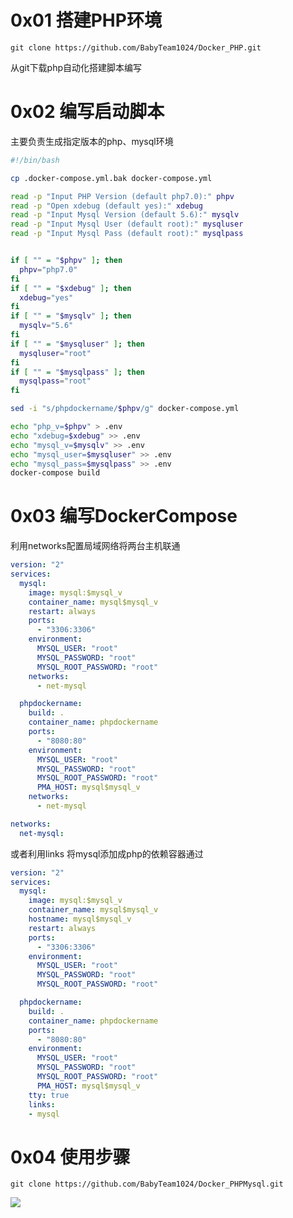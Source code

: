 # 0x01 搭建PHP环境
`git clone https://github.com/BabyTeam1024/Docker_PHP.git`

从git下载php自动化搭建脚本编写

# 0x02 编写启动脚本
主要负责生成指定版本的php、mysql环境

``` bash
#!/bin/bash

cp .docker-compose.yml.bak docker-compose.yml

read -p "Input PHP Version (default php7.0):" phpv
read -p "Open xdebug (default yes):" xdebug
read -p "Input Mysql Version (default 5.6):" mysqlv
read -p "Input Mysql User (default root):" mysqluser
read -p "Input Mysql Pass (default root):" mysqlpass


if [ "" = "$phpv" ]; then
  phpv="php7.0"
fi
if [ "" = "$xdebug" ]; then
  xdebug="yes"
fi
if [ "" = "$mysqlv" ]; then
  mysqlv="5.6"
fi
if [ "" = "$mysqluser" ]; then
  mysqluser="root"
fi
if [ "" = "$mysqlpass" ]; then
  mysqlpass="root"
fi

sed -i "s/phpdockername/$phpv/g" docker-compose.yml

echo "php_v=$phpv" > .env
echo "xdebug=$xdebug" >> .env
echo "mysql_v=$mysqlv" >> .env
echo "mysql_user=$mysqluser" >> .env
echo "mysql_pass=$mysqlpass" >> .env
docker-compose build
```

# 0x03 编写DockerCompose
利用networks配置局域网络将两台主机联通

``` yml
version: "2"
services:
  mysql:
    image: mysql:$mysql_v
    container_name: mysql$mysql_v
    restart: always
    ports:
      - "3306:3306"
    environment:
      MYSQL_USER: "root"
      MYSQL_PASSWORD: "root"
      MYSQL_ROOT_PASSWORD: "root"
    networks:
      - net-mysql

  phpdockername:
    build: .
    container_name: phpdockername
    ports:
      - "8080:80"
    environment:
      MYSQL_USER: "root"
      MYSQL_PASSWORD: "root"
      MYSQL_ROOT_PASSWORD: "root"
      PMA_HOST: mysql$mysql_v
    networks:
      - net-mysql

networks:
  net-mysql:
```

或者利用links 将mysql添加成php的依赖容器通过

``` yml
version: "2"
services:
  mysql:
    image: mysql:$mysql_v
    container_name: mysql$mysql_v
    hostname: mysql$mysql_v
    restart: always
    ports:
      - "3306:3306"
    environment:
      MYSQL_USER: "root"
      MYSQL_PASSWORD: "root"
      MYSQL_ROOT_PASSWORD: "root"

  phpdockername:
    build: .
    container_name: phpdockername
    ports:
      - "8080:80"
    environment:
      MYSQL_USER: "root"
      MYSQL_PASSWORD: "root"
      MYSQL_ROOT_PASSWORD: "root"
      PMA_HOST: mysql$mysql_v
    tty: true
    links:
    - mysql

```

# 0x04 使用步骤

`git clone https://github.com/BabyTeam1024/Docker_PHPMysql.git`

![](https://codimd.s3.shivering-isles.com/demo/uploads/upload_54b18f9b29901918208e2a259f38b495.png)


